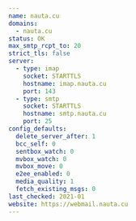 ```yaml
---
name: nauta.cu
domains:
  - nauta.cu
status: OK
max_smtp_rcpt_to: 20
strict_tls: false
server:
  - type: imap
    socket: STARTTLS
    hostname: imap.nauta.cu
    port: 143
  - type: smtp
    socket: STARTTLS
    hostname: smtp.nauta.cu
    port: 25
config_defaults:
  delete_server_after: 1
  bcc_self: 0
  sentbox_watch: 0
  mvbox_watch: 0
  mvbox_move: 0
  e2ee_enabled: 0
  media_quality: 1
  fetch_existing_msgs: 0
last_checked: 2021-01
website: https://webmail.nauta.cu
---
```


